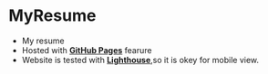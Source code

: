 # MyResume
* My resume
* Hosted with [**GitHub Pages**](https://pages.github.com/) fearure
* Website is tested with [**Lighthouse**](https://developers.google.com/web/tools/lighthouse/),so it is okey for mobile view.
